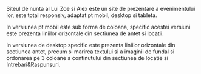 ﻿Siteul de nunta al Lui Zoe si Alex este un site de prezentare a evenimentului lor, este total responsiv, adaptat pt mobil, desktop si tableta.

In versiunea pt mobil este sub forma de coloana, specific acestei versiuni este prezenta liniilor orizontale din sectiunea de antet si locatii.

In versiunea de desktop specific este prezenta liniilor orizontale din sectiunea antet, precum si marirea textului si a imaginii de fundal si ordonarea pe 3 coloane a continutului din sectiunea de locatie si Intrebari&Raspunsuri.
